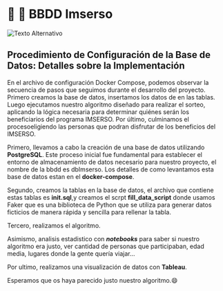 
# :older_woman: 🧓 BBDD Imserso

![Texto Alternativo](imagenes/bbdd.jng)

## Procedimiento de Configuración de la Base de Datos: Detalles sobre la Implementación


En el archivo de configuración Docker Compose, podemos observar la secuencia de pasos que seguimos durante el desarrollo del proyecto. Primero creamos la base de datos, insertamos los datos de en las tablas. Luego ejecutamos nuestro algoritmo diseñado para realizar el sorteo, aplicando la lógica necesaria para determinar quiénes serán los beneficiarios del programa IMSERSO. Por último, culminamos el procesoeligiendo las personas que podran disfrutar de los beneficios del IMSERSO.

Primero, llevamos a cabo la creación de una base de datos utilizando **PostgreSQL**. Este proceso inicial fue fundamental para establecer el entorno de almacenamiento de datos necesario para nuestro proyecto, el nombre de la bbdd es dbImserso. Los detalles de como levantamos esta base de datos estan en el **docker-compose**.

Segundo, creamos la tablas en la base de datos, el archivo que contiene estas tablas es **init.sql**,y creamos el scrpt **fill_data_script** donde usamos  Faker que es una biblioteca de Python que se utiliza para generar datos ficticios de manera rápida y sencilla para rellenar la tabla. 

Tercero, realizamos el algoritmo.

Asimismo, analisis estadistico con ***notebooks*** para saber si nuestro algoritmo era justo, ver cantidad de personas que participaban, edad media, lugares donde la gente quería viajar...

Por ultimo, realizamos una visualización de datos con **Tableau**.

Esperamos que os haya parecido justo nuestro algoritmo.:smile:
 
 





